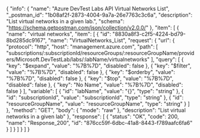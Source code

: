 {
  "info": {
    "name": "Azure DevTest Labs API Virtual Networks List",
    "_postman_id": "1b08af2f-2873-4004-9a7a-26e7763c3c6a",
    "description": "List virtual networks in a given lab.",
    "schema": "https://schema.getpostman.com/json/collection/v2.0.0/"
  },
  "item": [
    {
      "name": "virtual networks",
      "item": [
        {
          "id": "8830a8f3-c2f5-4224-bd79-8bd285dc9167",
          "name": "VirtualNetworks_List",
          "request": {
            "url": {
              "protocol": "http",
              "host": "management.azure.com",
              "path": [
                "subscriptions/:subscriptionId/resourceGroups/:resourceGroupName/providers/Microsoft.DevTestLab/labs/:labName/virtualnetworks"
              ],
              "query": [
                {
                  "key": "$expand",
                  "value": "%7B%7D",
                  "disabled": false
                },
                {
                  "key": "$filter",
                  "value": "%7B%7D",
                  "disabled": false
                },
                {
                  "key": "$orderby",
                  "value": "%7B%7D",
                  "disabled": false
                },
                {
                  "key": "$top",
                  "value": "%7B%7D",
                  "disabled": false
                },
                {
                  "key": "No Name",
                  "value": "%7B%7D",
                  "disabled": false
                }
              ],
              "variable": [
                {
                  "id": "labName",
                  "value": "{}",
                  "type": "string"
                },
                {
                  "id": "subscriptionId",
                  "value": "subscriptionId",
                  "type": "string"
                },
                {
                  "id": "resourceGroupName",
                  "value": "resourceGroupName",
                  "type": "string"
                }
              ]
            },
            "method": "GET",
            "body": {
              "mode": "raw"
            },
            "description": "List virtual networks in a given lab"
          },
          "response": [
            {
              "status": "OK",
              "code": 200,
              "name": "Response_200",
              "id": "876cc59f-6dbc-41a8-8443-f789aafc6fa6"
            }
          ]
        }
      ]
    }
  ]
}